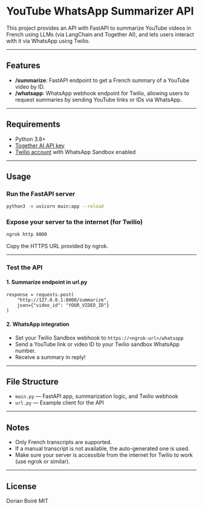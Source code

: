 # YouTube WhatsApp Summarizer API

This project provides an API with FastAPI to summarize YouTube videos in French using LLMs (via LangChain and Together AI), and lets users interact with it via WhatsApp using Twilio.

---

## Features

- **/summarize**: FastAPI endpoint to get a French summary of a YouTube video by ID.
- **/whatsapp**: WhatsApp webhook endpoint for Twilio, allowing users to request summaries by sending YouTube links or IDs via WhatsApp.

---

## Requirements

- Python 3.8+
- [Together AI API key](https://www.together.ai/)
- [Twilio account](https://www.twilio.com/) with WhatsApp Sandbox enabled

---

## Usage

### Run the FastAPI server

```bash
python3 -m uvicorn main:app --reload
```

### Expose your server to the internet (for Twilio)

```bash
ngrok http 8000
```
Copy the HTTPS URL provided by ngrok.

---

### Test the API

#### 1. Summarize endpoint in url.py

```
response = requests.post(
    "http://127.0.0.1:8000/summarize",
    json={"video_id": "YOUR_VIDEO_ID"}
)
```

#### 2. WhatsApp integration

- Set your Twilio Sandbox webhook to `https://<ngrok-url>/whatsapp`
- Send a YouTube link or video ID to your Twilio sandbox WhatsApp number.
- Receive a summary in reply!

---

## File Structure

- `main.py` — FastAPI app, summarization logic, and Twilio webhook
- `url.py` — Example client for the API

---

## Notes

- Only French transcripts are supported.
- If a manual transcript is not available, the auto-generated one is used.
- Make sure your server is accessible from the internet for Twilio to work (use ngrok or similar).

---

## License

Dorian Boiré
MIT

